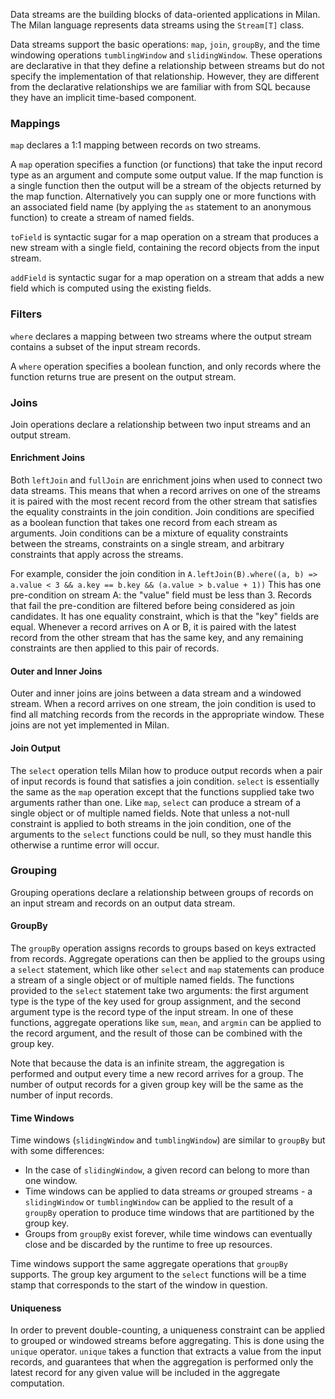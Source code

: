 Data streams are the building blocks of data-oriented applications in Milan.
The Milan language represents data streams using the `Stream[T]` class.

Data streams support the basic operations: `map`, `join`, `groupBy`, and the time windowing operations `tumblingWindow` and `slidingWindow`.
These operations are declarative in that they define a relationship between streams but do not specify the implementation of that relationship.
However, they are different from the declarative relationships we are familiar with from SQL because they have an implicit time-based component.

### Mappings ###
`map` declares a 1:1 mapping between records on two streams.

A `map` operation specifies a function (or functions) that take the input record type as an argument and compute some output value.
If the map function is a single function then the output will be a stream of the objects returned by the map function.
Alternatively you can supply one or more functions with an associated field name (by applying the `as` statement to an anonymous function) to create a stream of named fields.

`toField` is syntactic sugar for a map operation on a stream that produces a new stream with a single field, containing the record objects from the input stream.

`addField` is syntactic sugar for a map operation on a stream that adds a new field which is computed using the existing fields.

### Filters ###
`where` declares a mapping between two streams where the output stream contains a subset of the input stream records.

A `where` operation specifies a boolean function, and only records where the function returns true are present on the output stream.

### Joins ###
Join operations declare a relationship between two input streams and an output stream.

#### Enrichment Joins ####
Both `leftJoin` and `fullJoin` are enrichment joins when used to connect two data streams.
This means that when a record arrives on one of the streams it is paired with the most recent record from the other stream that satisfies the equality constraints in the join condition.
Join conditions are specified as a boolean function that takes one record from each stream as arguments.
Join conditions can be a mixture of equality constraints between the streams, constraints on a single stream, and arbitrary constraints that apply across the streams.

For example, consider the join condition in `A.leftJoin(B).where((a, b) => a.value < 3 && a.key == b.key && (a.value > b.value + 1))`
This has one pre-condition on stream A: the "value" field must be less than 3.
Records that fail the pre-condition are filtered before being considered as join candidates.
It has one equality constraint, which is that the "key" fields are equal.
Whenever a record arrives on A or B, it is paired with the latest record from the other stream that has the same key, and any remaining constraints are then applied to this pair of records.

#### Outer and Inner Joins ####
Outer and inner joins are joins between a data stream and a windowed stream.
When a record arrives on one stream, the join condition is used to find all matching records from the records in the appropriate window.
These joins are not yet implemented in Milan.

#### Join Output ####
The `select` operation tells Milan how to produce output records when a pair of input records is found that satisfies a join condition.
`select` is essentially the same as the `map` operation except that the functions supplied take two arguments rather than one.
Like `map`, `select` can produce a stream of a single object or of multiple named fields.
Note that unless a not-null constraint is applied to both streams in the join condition, one of the arguments to the `select` functions could be null, so they must handle this otherwise a runtime error will occur.

### Grouping ###
Grouping operations declare a relationship between groups of records on an input stream and records on an output data stream.

#### GroupBy ####
The `groupBy` operation assigns records to groups based on keys extracted from records.
Aggregate operations can then be applied to the groups using a `select` statement, which like other `select` and `map` statements can produce a stream of a single object or of multiple named fields.
The functions provided to the `select` statement take two arguments:
the first argument type is the type of the key used for group assignment, and the second argument type is the record type of the input stream.
In one of these functions, aggregate operations like `sum`, `mean`, and `argmin` can be applied to the record argument, and the result of those can be combined with the group key.

Note that because the data is an infinite stream, the aggregation is performed and output every time a new record arrives for a group.
The number of output records for a given group key will be the same as the number of input records.

#### Time Windows ####
Time windows (`slidingWindow` and `tumblingWindow`) are similar to `groupBy` but with some differences:
* In the case of `slidingWindow`, a given record can belong to more than one window.
* Time windows can be applied to data streams *or* grouped streams - a `slidingWindow` or
`tumblingWindow` can be applied to the result of a `groupBy` operation to produce time windows that are partitioned by the group key.
* Groups from `groupBy` exist forever, while time windows can eventually close and be discarded by the runtime to free up resources.

Time windows support the same aggregate operations that `groupBy` supports.
The group key argument to the `select` functions will be a time stamp that corresponds to the start of the window in question.

#### Uniqueness ####
In order to prevent double-counting, a uniqueness constraint can be applied to grouped or windowed streams before aggregating.
This is done using the `unique` operator.
`unique` takes a function that extracts a value from the input records, and guarantees that when the aggregation is performed only the latest record for any given value will be included in the aggregate computation.
